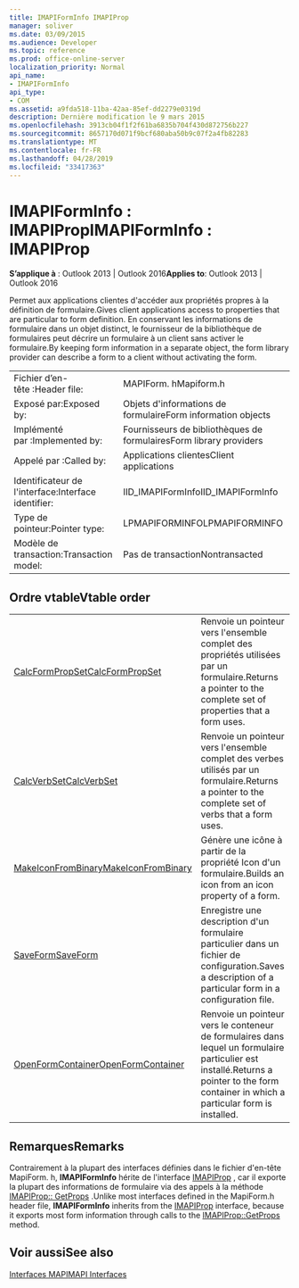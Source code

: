 ```yaml
---
title: IMAPIFormInfo IMAPIProp
manager: soliver
ms.date: 03/09/2015
ms.audience: Developer
ms.topic: reference
ms.prod: office-online-server
localization_priority: Normal
api_name:
- IMAPIFormInfo
api_type:
- COM
ms.assetid: a9fda518-11ba-42aa-85ef-dd2279e0319d
description: Dernière modification le 9 mars 2015
ms.openlocfilehash: 3913cb04f1f2f61ba6835b704f430d872756b227
ms.sourcegitcommit: 8657170d071f9bcf680aba50b9c07f2a4fb82283
ms.translationtype: MT
ms.contentlocale: fr-FR
ms.lasthandoff: 04/28/2019
ms.locfileid: "33417363"
---
```

# <a name="imapiforminfo--imapiprop"></a><span data-ttu-id="52aea-103">IMAPIFormInfo : IMAPIProp</span><span class="sxs-lookup"><span data-stu-id="52aea-103">IMAPIFormInfo : IMAPIProp</span></span>

  
  
<span data-ttu-id="52aea-104">**S’applique à** : Outlook 2013 | Outlook 2016</span><span class="sxs-lookup"><span data-stu-id="52aea-104">**Applies to**: Outlook 2013 | Outlook 2016</span></span> 
  
<span data-ttu-id="52aea-105">Permet aux applications clientes d'accéder aux propriétés propres à la définition de formulaire.</span><span class="sxs-lookup"><span data-stu-id="52aea-105">Gives client applications access to properties that are particular to form definition.</span></span> <span data-ttu-id="52aea-106">En conservant les informations de formulaire dans un objet distinct, le fournisseur de la bibliothèque de formulaires peut décrire un formulaire à un client sans activer le formulaire.</span><span class="sxs-lookup"><span data-stu-id="52aea-106">By keeping form information in a separate object, the form library provider can describe a form to a client without activating the form.</span></span>
  
|||
|:-----|:-----|
|<span data-ttu-id="52aea-107">Fichier d’en-tête :</span><span class="sxs-lookup"><span data-stu-id="52aea-107">Header file:</span></span>  <br/> |<span data-ttu-id="52aea-108">MAPIForm. h</span><span class="sxs-lookup"><span data-stu-id="52aea-108">Mapiform.h</span></span>  <br/> |
|<span data-ttu-id="52aea-109">Exposé par:</span><span class="sxs-lookup"><span data-stu-id="52aea-109">Exposed by:</span></span>  <br/> |<span data-ttu-id="52aea-110">Objets d'informations de formulaire</span><span class="sxs-lookup"><span data-stu-id="52aea-110">Form information objects</span></span>  <br/> |
|<span data-ttu-id="52aea-111">Implémenté par :</span><span class="sxs-lookup"><span data-stu-id="52aea-111">Implemented by:</span></span>  <br/> |<span data-ttu-id="52aea-112">Fournisseurs de bibliothèques de formulaires</span><span class="sxs-lookup"><span data-stu-id="52aea-112">Form library providers</span></span>  <br/> |
|<span data-ttu-id="52aea-113">Appelé par :</span><span class="sxs-lookup"><span data-stu-id="52aea-113">Called by:</span></span>  <br/> |<span data-ttu-id="52aea-114">Applications clientes</span><span class="sxs-lookup"><span data-stu-id="52aea-114">Client applications</span></span>  <br/> |
|<span data-ttu-id="52aea-115">Identificateur de l'interface:</span><span class="sxs-lookup"><span data-stu-id="52aea-115">Interface identifier:</span></span>  <br/> |<span data-ttu-id="52aea-116">IID_IMAPIFormInfo</span><span class="sxs-lookup"><span data-stu-id="52aea-116">IID_IMAPIFormInfo</span></span>  <br/> |
|<span data-ttu-id="52aea-117">Type de pointeur:</span><span class="sxs-lookup"><span data-stu-id="52aea-117">Pointer type:</span></span>  <br/> |<span data-ttu-id="52aea-118">LPMAPIFORMINFO</span><span class="sxs-lookup"><span data-stu-id="52aea-118">LPMAPIFORMINFO</span></span>  <br/> |
|<span data-ttu-id="52aea-119">Modèle de transaction:</span><span class="sxs-lookup"><span data-stu-id="52aea-119">Transaction model:</span></span>  <br/> |<span data-ttu-id="52aea-120">Pas de transaction</span><span class="sxs-lookup"><span data-stu-id="52aea-120">Nontransacted</span></span>  <br/> |
   
## <a name="vtable-order"></a><span data-ttu-id="52aea-121">Ordre vtable</span><span class="sxs-lookup"><span data-stu-id="52aea-121">Vtable order</span></span>

|||
|:-----|:-----|
|[<span data-ttu-id="52aea-122">CalcFormPropSet</span><span class="sxs-lookup"><span data-stu-id="52aea-122">CalcFormPropSet</span></span>](imapiforminfo-calcformpropset.md) <br/> |<span data-ttu-id="52aea-123">Renvoie un pointeur vers l'ensemble complet des propriétés utilisées par un formulaire.</span><span class="sxs-lookup"><span data-stu-id="52aea-123">Returns a pointer to the complete set of properties that a form uses.</span></span>  <br/> |
|[<span data-ttu-id="52aea-124">CalcVerbSet</span><span class="sxs-lookup"><span data-stu-id="52aea-124">CalcVerbSet</span></span>](imapiforminfo-calcverbset.md) <br/> |<span data-ttu-id="52aea-125">Renvoie un pointeur vers l'ensemble complet des verbes utilisés par un formulaire.</span><span class="sxs-lookup"><span data-stu-id="52aea-125">Returns a pointer to the complete set of verbs that a form uses.</span></span>  <br/> |
|[<span data-ttu-id="52aea-126">MakeIconFromBinary</span><span class="sxs-lookup"><span data-stu-id="52aea-126">MakeIconFromBinary</span></span>](imapiforminfo-makeiconfrombinary.md) <br/> |<span data-ttu-id="52aea-127">Génère une icône à partir de la propriété Icon d'un formulaire.</span><span class="sxs-lookup"><span data-stu-id="52aea-127">Builds an icon from an icon property of a form.</span></span>  <br/> |
|[<span data-ttu-id="52aea-128">SaveForm</span><span class="sxs-lookup"><span data-stu-id="52aea-128">SaveForm</span></span>](imapiforminfo-saveform.md) <br/> |<span data-ttu-id="52aea-129">Enregistre une description d'un formulaire particulier dans un fichier de configuration.</span><span class="sxs-lookup"><span data-stu-id="52aea-129">Saves a description of a particular form in a configuration file.</span></span>  <br/> |
|[<span data-ttu-id="52aea-130">OpenFormContainer</span><span class="sxs-lookup"><span data-stu-id="52aea-130">OpenFormContainer</span></span>](imapiforminfo-openformcontainer.md) <br/> |<span data-ttu-id="52aea-131">Renvoie un pointeur vers le conteneur de formulaires dans lequel un formulaire particulier est installé.</span><span class="sxs-lookup"><span data-stu-id="52aea-131">Returns a pointer to the form container in which a particular form is installed.</span></span>  <br/> |
   
## <a name="remarks"></a><span data-ttu-id="52aea-132">Remarques</span><span class="sxs-lookup"><span data-stu-id="52aea-132">Remarks</span></span>

<span data-ttu-id="52aea-133">Contrairement à la plupart des interfaces définies dans le fichier d'en-tête MapiForm. h, **IMAPIFormInfo** hérite de l'interface [IMAPIProp](imapipropiunknown.md) , car il exporte la plupart des informations de formulaire via des appels à la méthode [IMAPIProp:: GetProps](imapiprop-getprops.md) .</span><span class="sxs-lookup"><span data-stu-id="52aea-133">Unlike most interfaces defined in the MapiForm.h header file, **IMAPIFormInfo** inherits from the [IMAPIProp](imapipropiunknown.md) interface, because it exports most form information through calls to the [IMAPIProp::GetProps](imapiprop-getprops.md) method.</span></span> 
  
## <a name="see-also"></a><span data-ttu-id="52aea-134">Voir aussi</span><span class="sxs-lookup"><span data-stu-id="52aea-134">See also</span></span>



[<span data-ttu-id="52aea-135">Interfaces MAPI</span><span class="sxs-lookup"><span data-stu-id="52aea-135">MAPI Interfaces</span></span>](mapi-interfaces.md)

